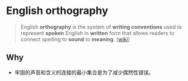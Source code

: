 # English orthography 

> English **orthography** is the system of **writing conventions** used to represent **spoken** English in **written** form that allows readers to connect spelling to **sound** to **meaning**. [[wiki](https://www.wikiwand.com/en/English_orthography)]

## Why 

* 牢固的声音和含义的连接的最小集合是为了减少偶然性错误。